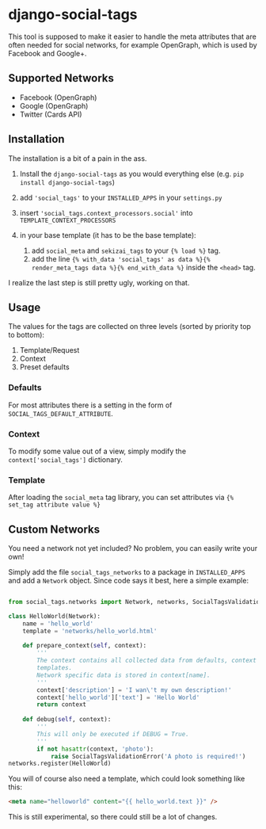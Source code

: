 # django-social-tags
This tool is supposed to make it easier to handle the meta attributes that are often needed for social networks, for example OpenGraph, which is used by Facebook and Google+.

## Supported Networks
* Facebook (OpenGraph)
* Google (OpenGraph)
* Twitter (Cards API)

## Installation
The installation is a bit of a pain in the ass.

1. Install the `django-social-tags` as you would everything else (e.g. `pip install django-social-tags`)
2. add `'social_tags'` to your `INSTALLED_APPS` in your `settings.py`
3. insert `'social_tags.context_processors.social'` into `TEMPLATE_CONTEXT_PROCESSORS`
4. in your base template (it has to be the base template):

    1. add `social_meta` and `sekizai_tags` to your `{% load %}` tag.
    2. add the line 
        `{% with_data 'social_tags' as data %}{% render_meta_tags data %}{% end_with_data %}`
        inside the `<head>` tag.

I realize the last step is still pretty ugly, working on that.

## Usage
The values for the tags are collected on three levels (sorted by priority top to bottom):

1. Template/Request
2. Context
3. Preset defaults

### Defaults
For most attributes there is a setting in the form of `SOCIAL_TAGS_DEFAULT_ATTRIBUTE`.

### Context
To modify some value out of a view, simply modify the `context['social_tags']` dictionary.

### Template
After loading the `social_meta` tag library, you can set attributes via `{% set_tag attribute value %}`

## Custom Networks
You need a network not yet included? No problem, you can easily write your own!

Simply add the file `social_tags_networks` to a package in `INSTALLED_APPS` and add a `Network` object. Since code says it best, here a simple example:

```python

from social_tags.networks import Network, networks, SocialTagsValidationError

class HelloWorld(Network):
	name = 'hello_world'
	template = 'networks/hello_world.html'
	
	def prepare_context(self, context):
		'''
		The context contains all collected data from defaults, context and
		templates.
		Network specific data is stored in context[name].
		'''
		context['description'] = 'I wan\'t my own description!'
		context['hello_world']['text'] = 'Hello World'
		return context
		
	def debug(self, context):
		'''
		This will only be executed if DEBUG = True.
		'''
		if not hasattr(context, 'photo'):
			raise SocialTagsValidationError('A photo is required!')
networks.register(HelloWorld)
```

You will of course also need a template, which could look something like this:

```html
<meta name="helloworld" content="{{ hello_world.text }}" />
```

This is still experimental, so there could still be a lot of changes.